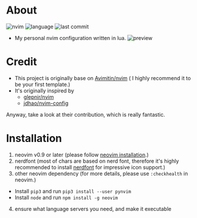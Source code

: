 # About
![nvim](https://img.shields.io/badge/require%20neovim-v0.9.0-red)
![language](https://img.shields.io/github/languages/top/Yarnus/nvim)
![last commit](https://img.shields.io/github/last-commit/Yarnus/nvim?color=yellow)

- My personal nvim configuration written in lua.
![preview](https://i.imgur.com/RvVBoFm.png)



# Credit
- This project is originally base on [Avimitin/nvim](https://github.com/Avimitin/nvim)  ( I highly recommend it to be your first template.)
- It's originally inspired by
  - [glepnir/nvim](https://github.com/glepnir/nvim)
  - [jdhao/nvim-config](https://github.com/jdhao/nvim-config)

Anyway, take a look at their contribution, which is really fantastic.

# Installation
1. neovim v0.9 or later (please follow [neovim installation](https://github.com/neovim/neovim/wiki/Installing-Neovim).)
2. nerdfont (most of chars are based on nerd font, therefore it's highly recommended to install [nerdfont](https://www.nerdfonts.com/font-downloads) for impressive icon support.)
3. other neovim dependency (for more details, please use `:checkhealth` in neovim.)
  - Install `pip3` and run `pip3 install --user pynvim`
  - Install `node` and run `npm install -g neovim`
4. ensure what language servers you need, and make it executable
